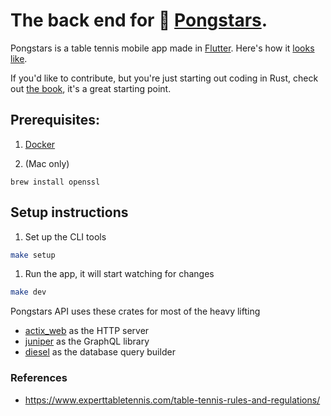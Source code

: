 # The back end for 🏓 [Pongstars](https://github.com/jondeaves/pongstars).
Pongstars is a table tennis mobile app made in [Flutter](https://flutter.dev/). Here's how it [looks like](https://www.figma.com/file/wLqZVZWcI0nSSIdq4LvNXg/PongStars-app-design-iOS?node-id=0%3A1).


If you'd like to contribute, but you're just starting out coding in Rust, check out [the book](https://doc.rust-lang.org/book/foreword.html), it's a great starting point.


## Prerequisites:

1. [Docker](https://www.docker.com/get-started)

1. (Mac only)

```
brew install openssl
```

## Setup instructions

1. Set up the CLI tools

```sh
make setup
```

1. Run the app, it will start watching for changes

```sh
make dev
```

Pongstars API uses these crates for most of the heavy lifting

- [actix_web](https://crates.io/crates/actix-web) as the HTTP server
- [juniper](https://crates.io/crates/juniper) as the GraphQL library
- [diesel](https://crates.io/crates/diesel) as the database query builder

### References

- https://www.experttabletennis.com/table-tennis-rules-and-regulations/
